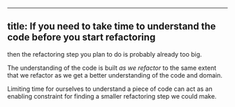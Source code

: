 ---
title: If you need to take time to understand the code before you start refactoring
--

then the refactoring step you plan to do is probably already too big.

The understanding of the code is built _as we refactor_ to the same extent that we refactor as we get a better understanding of the code and domain.

Limiting time for ourselves to understand a piece of code can act as an enabling constraint for finding a smaller refactoring step we could make.

